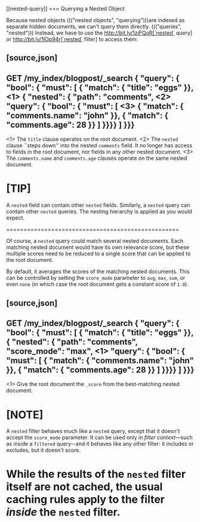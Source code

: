 [[nested-query]]
=== Querying a Nested Object

Because nested objects ((("nested objects", "querying")))are indexed as separate hidden documents, we can't
query them directly. ((("queries", "nested"))) Instead, we have to use the
http://bit.ly/1ziFQoR[`nested` query] or
http://bit.ly/1IOp94r[`nested` filter] to  access them:

[source,json]
--------------------------
GET /my_index/blogpost/_search
{
  "query": {
    "bool": {
      "must": [
        { "match": { "title": "eggs" }}, <1>
        {
          "nested": {
            "path": "comments", <2>
            "query": {
              "bool": {
                "must": [ <3>
                  { "match": { "comments.name": "john" }},
                  { "match": { "comments.age":  28     }}
                ]
        }}}}
      ]
}}}
--------------------------
<1> The `title` clause operates on the root document.
<2> The `nested` clause ``steps down'' into the nested `comments` field.
    It no longer has access to fields in the root document, nor fields in
    any other nested document.
<3> The `comments.name` and `comments.age` clauses operate on the same nested
    document.

[TIP]
==================================================

A `nested` field can contain other `nested` fields.  Similarly, a `nested`
query can contain other `nested` queries. The nesting hierarchy is applied
as you would expect.

==================================================

Of course, a `nested` query could match several nested documents.
Each matching nested document would have its own relevance score, but these
multiple scores need to be reduced to a single score that can be applied to
the root document.

By default, it averages the scores of the matching nested documents. This can
be controlled by setting the `score_mode` parameter to `avg`, `max`, `sum`, or
even `none` (in which case the root document gets a constant score of `1.0`).

[source,json]
--------------------------
GET /my_index/blogpost/_search
{
  "query": {
    "bool": {
      "must": [
        { "match": { "title": "eggs" }},
        {
          "nested": {
            "path":       "comments",
            "score_mode": "max", <1>
            "query": {
              "bool": {
                "must": [
                  { "match": { "comments.name": "john" }},
                  { "match": { "comments.age":  28     }}
                ]
        }}}}
      ]
}}}
--------------------------
<1> Give the root document the `_score` from the best-matching
    nested document.

[NOTE]
====
A `nested` filter behaves much like a `nested` query, except that it doesn't
accept the `score_mode` parameter.  It can be used only in _filter context_&#x2014;such as inside a `filtered` query--and it behaves like any other filter:
it includes or excludes, but it doesn't score.

While the results of the `nested` filter itself are not cached, the usual
caching rules apply to the filter _inside_ the `nested` filter.
====

